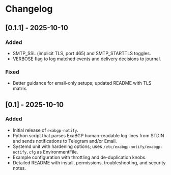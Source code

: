 # Changelog

## [0.1.1] - 2025-10-10
### Added
- SMTP_SSL (implicit TLS, port 465) and SMTP_STARTTLS toggles.
- VERBOSE flag to log matched events and delivery decisions to journal.

### Fixed
- Better guidance for email-only setups; updated README with TLS matrix.

## [0.1] - 2025-10-10
### Added
- Initial release of `exabgp-notify`.
- Python script that parses ExaBGP human-readable log lines from STDIN and sends notifications to Telegram and/or Email.
- Systemd unit with hardening options; uses `/etc/exabgp-notify/exabgp-notify.cfg` as EnvironmentFile.
- Example configuration with throttling and de-duplication knobs.
- Detailed README with install, permissions, troubleshooting, and security notes.
